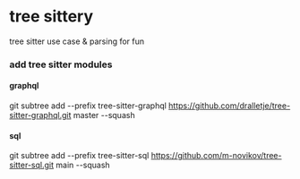 # tree sittery
tree sitter use case & parsing for fun
### add tree sitter modules
#### graphql
git subtree add --prefix tree-sitter-graphql https://github.com/dralletje/tree-sitter-graphql.git master --squash

#### sql
git subtree add --prefix tree-sitter-sql https://github.com/m-novikov/tree-sitter-sql.git  main --squash